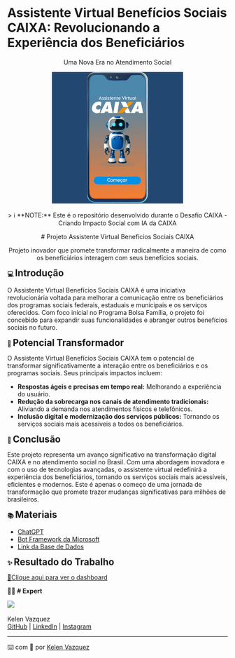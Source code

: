 # Assistente Virtual Benefícios Sociais CAIXA: Revolucionando a Experiência dos Beneficiários
<p align="center">Uma Nova Era no Atendimento Social</p>

<p align="center">
<img
    src="./assets/Bot_Entrar.jpg"
    width="300"
/>
</p> 

<p align="center">
> ℹ️ **NOTE:** Este é o repositório desenvolvido durante o Desafio CAIXA - Criando Impacto Social com IA da CAIXA
</p>

<p align="center"># Projeto Assistente Virtual Benefícios Sociais CAIXA</p>
<p align="center">Projeto inovador que promete transformar radicalmente a maneira de como os beneficiários interagem com seus benefícios sociais.</p>

**💻 <span style="font-size: 1.5em;">Introdução</span>**

O Assistente Virtual Benefícios Sociais CAIXA é uma iniciativa revolucionária voltada para melhorar a comunicação entre os beneficiários dos programas sociais federais, estaduais e municipais e os serviços oferecidos. Com foco inicial no Programa Bolsa Família, o projeto foi concebido para expandir suas funcionalidades e abranger outros benefícios sociais no futuro.

**🤖 <span style="font-size: 1.5em;">Potencial Transformador</span>**

O Assistente Virtual Benefícios Sociais CAIXA tem o potencial de transformar significativamente a interação entre os beneficiários e os programas sociais. Seus principais impactos incluem:

- **Respostas ágeis e precisas em tempo real:** Melhorando a experiência do usuário.
- **Redução da sobrecarga nos canais de atendimento tradicionais:** Aliviando a demanda nos atendimentos físicos e telefônicos.
- **Inclusão digital e modernização dos serviços públicos:** Tornando os serviços sociais mais acessíveis a todos os beneficiários.

**🚀 <span style="font-size: 1.5em;">Conclusão</span>**

Este projeto representa um avanço significativo na transformação digital CAIXA e no atendimento social no Brasil. Com uma abordagem inovadora e com o uso de tecnologias avançadas, o assistente virtual redefinirá a experiência dos beneficiários, tornando os serviços sociais mais acessíveis, eficientes e modernos. Este é apenas o começo de uma jornada de transformação que promete trazer mudanças significativas para milhões de brasileiros.

**📚 <span style="font-size: 1.5em;">Materiais</span>**

- [ChatGPT](https://chat.openai.com/)
- [Bot Framework da Microsoft](https://dev.botframework.com/)
- [Link da Base de Dados](https://hermes.dio.me/files/assets/f631a203-25c9-46c0-8ce9-ce6933cc87b3.xlsx)

**✨ <span style="font-size: 1.5em;">Resultado do Trabalho</span>**

<p><a href=https://raw.githubusercontent.com/KelenFTV/Planilhas-inteligentes/main/Planilha_financeira.xlsx title="View XLSX now"> 📕Clique aqui para ver  o dashboard</a></p>

👨‍💻 **# Expert**
<p>
    <img
      width="80"
      src=https://avatars.githubusercontent.com/u/191724182?v=4
    />
    <p>Kelen Vazquez<br>
    <a href=https://github.com/KelenFTV>GitHub</a> | <a href=www.linkedin.com/in/kelen-vazquez-6>LinkedIn</a> | <a href=https://www.instagram.com/kelen.ferreira9/>Instagram</a></p>
</p>

---

⌨️ com 💜 por [Kelen Vazquez](https://github.com/KelenFTV)

